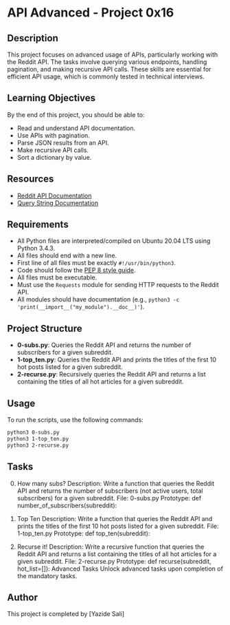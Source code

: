 # API Advanced - Project 0x16

## Description
This project focuses on advanced usage of APIs, particularly working with the Reddit API. The tasks involve querying various endpoints, handling pagination, and making recursive API calls. These skills are essential for efficient API usage, which is commonly tested in technical interviews.

## Learning Objectives
By the end of this project, you should be able to:
- Read and understand API documentation.
- Use APIs with pagination.
- Parse JSON results from an API.
- Make recursive API calls.
- Sort a dictionary by value.

## Resources
- [Reddit API Documentation](https://www.reddit.com/dev/api/)
- [Query String Documentation](https://developer.mozilla.org/en-US/docs/Web/API/URLSearchParams)

## Requirements
- All Python files are interpreted/compiled on Ubuntu 20.04 LTS using Python 3.4.3.
- All files should end with a new line.
- First line of all files must be exactly `#!/usr/bin/python3`.
- Code should follow the [PEP 8 style guide](https://pep8.org/).
- All files must be executable.
- Must use the `Requests` module for sending HTTP requests to the Reddit API.
- All modules should have documentation (e.g., `python3 -c 'print(__import__("my_module").__doc__)'`).

## Project Structure
- **0-subs.py**: Queries the Reddit API and returns the number of subscribers for a given subreddit.
- **1-top_ten.py**: Queries the Reddit API and prints the titles of the first 10 hot posts listed for a given subreddit.
- **2-recurse.py**: Recursively queries the Reddit API and returns a list containing the titles of all hot articles for a given subreddit.

## Usage
To run the scripts, use the following commands:

```bash
python3 0-subs.py
python3 1-top_ten.py
python3 2-recurse.py
```

## Tasks
0. How many subs?
Description: Write a function that queries the Reddit API and returns the number of subscribers (not active users, total subscribers) for a given subreddit.
File: 0-subs.py
Prototype: def number_of_subscribers(subreddit):

1. Top Ten
Description: Write a function that queries the Reddit API and prints the titles of the first 10 hot posts listed for a given subreddit.
File: 1-top_ten.py
Prototype: def top_ten(subreddit):

2. Recurse it!
Description: Write a recursive function that queries the Reddit API and returns a list containing the titles of all hot articles for a given subreddit.
File: 2-recurse.py
Prototype: def recurse(subreddit, hot_list=[]):
Advanced Tasks
Unlock advanced tasks upon completion of the mandatory tasks.

## Author
This project is completed by [Yazide Sali]
